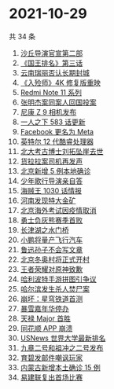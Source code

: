 # 2021-10-29

共 34 条

<!-- BEGIN -->
<!-- 最后更新时间 Fri Oct 29 2021 16:16:01 GMT+0800 (China Standard Time) -->

1. [沙丘导演官宣第二部](https://www.zhihu.com/search?q=沙丘)
1. [《国王排名》第三话](https://www.zhihu.com/search?q=国王排名)
1. [云南瑞丽否认长期封城](https://www.zhihu.com/search?q=瑞丽)
1. [《入殓师》4K 修复版重映](https://www.zhihu.com/search?q=入殓师)
1. [Redmi Note 11 系列](https://www.zhihu.com/search?q=红米note11)
1. [张明杰案同案人回国投案](https://www.zhihu.com/search?q=张明杰案)
1. [尼康 Z 9 相机发布](https://www.zhihu.com/search?q=尼康z9)
1. [一人之下 583 话更新](https://www.zhihu.com/search?q=一人之下)
1. [Facebook 更名为 Meta](https://www.zhihu.com/search?q=facebook)
1. [英特尔 12 代酷睿处理器](https://www.zhihu.com/search?q=12代酷睿)
1. [北大考古博士刘拓坠崖去世](https://www.zhihu.com/search?q=刘拓)
1. [货拉拉案司机再发声](https://www.zhihu.com/search?q=货拉拉)
1. [北京新增 5 例本地确诊](https://www.zhihu.com/search?q=北京疫情)
1. [少年歌行导演亲自答](https://www.zhihu.com/search?q=少年歌行)
1. [海贼王 1030 话情报](https://www.zhihu.com/search?q=海贼王)
1. [河南发现特大金矿](https://www.zhihu.com/search?q=河南金矿)
1. [北京海外考试因疫情取消](https://www.zhihu.com/search?q=北京海外考试)
1. [勇士负灰熊赛季首败](https://www.zhihu.com/search?q=勇士)
1. [长津湖之水门桥](https://www.zhihu.com/search?q=水门桥)
1. [小鹏将量产飞行汽车](https://www.zhihu.com/search?q=小鹏)
1. [鲁迅孙子不会写文章](https://www.zhihu.com/search?q=鲁迅孙子)
1. [北京冬奥村将正式开村](https://www.zhihu.com/search?q=冬奥村)
1. [王者荣耀对原神致歉](https://www.zhihu.com/search?q=原神)
1. [哈利波特手游拼图引争议](https://www.zhihu.com/search?q=哈利波特魔法觉醒)
1. [哈尔滨发生杀人焚尸案](https://www.zhihu.com/search?q=哈尔滨杀人焚尸)
1. [崩坏：星穹铁道首测](https://www.zhihu.com/search?q=崩坏星穹铁道)
1. [暴雪嘉年华停办](https://www.zhihu.com/search?q=暴雪嘉年华)
1. [天禄 Major 首胜](https://www.zhihu.com/search?q=tyloo)
1. [同花顺 APP 崩溃](https://www.zhihu.com/search?q=同花顺)
1. [USNews 世界大学最新排名](https://www.zhihu.com/search?q=usnews大学排名2022)
1. [九章二号和祖冲之二号发布](https://www.zhihu.com/search?q=九章二号)
1. [育碧发邮件嘲讽玩家](https://www.zhihu.com/search?q=育碧)
1. [内蒙古新增本土确诊 15 例](https://www.zhihu.com/search?q=内蒙古疫情)
1. [易建联复出首场比赛](https://www.zhihu.com/search?q=易建联)

<!-- END -->
